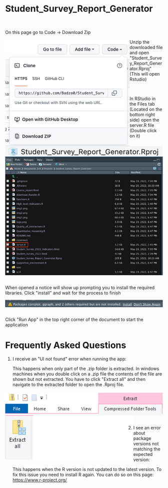 # Student_Survey_Report_Generator
&nbsp;


On this page go to Code -> Download Zip

<img src="/img1.png"
     style="float: left; margin-right: 10;" />
     
     
     
Unzip the downloaded file and open "Student_Survey_Report_Generator.Rproj" (This will open Rstudio)   
    
<img src="/img2.png"
     style="float: left; margin-right: 10;" />
&nbsp;

In RStudio in the Files tab (Located on the bottom right side) open the server.R file (Double click on it)

<img src="/img3.png"
     style="float: left; margin-right: 10;" />
&nbsp;

When opened a notice will show up prompting you to install the required libraries. Click "install" and wait for the process to finish

<img src="/img4.png"
     style="float: left; margin-right: 10;" />
&nbsp;

Click "Run App" in the top right corner of the document to start the application


# Frequently Asked Questions

1. I receive an "UI not found" error when running the app:
 
     This happens when only part of the .zip folder is extracted. In windows machines when you double click on a .zip file the contents of the file are shown but not extracted. You have to click "Extract all" and then navigate to the extracted folder to open the .Rproj file. 
     
<img src="/img6.png"
     style="float: left; margin-right: 10;" />
&nbsp;
<img src="/img5.png"
     style="float: left; margin-right: 10;" />
&nbsp;

2. I see an error about package versions not matching the expected version:     
    
   This happens when the R version is not updated to the latest version. To fix this issue you need to install R again. You can do so on this page:          https://www.r-project.org/
